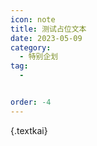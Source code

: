 ```yaml
---
icon: note
title: 测试占位文本
date: 2023-05-09
category:
  - 特别企划
tag:
  - 


order: -4
---
```


{.textkai}

<!-- more -->

<eod />

<ArticleAd />